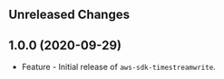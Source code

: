 Unreleased Changes
------------------

1.0.0 (2020-09-29)
------------------

* Feature - Initial release of `aws-sdk-timestreamwrite`.

